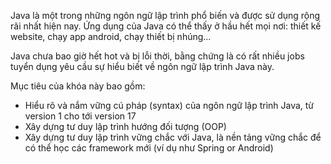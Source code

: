 Java là một trong những ngôn ngữ lập trình phổ biến và được sử dụng rộng rãi nhất hiện nay. Ứng dụng của Java có thể thấy ở hầu hết mọi nơi: thiết kế website, chạy app android, chạy thiết bị nhúng...

Java chưa bao giờ hết hot và bị lỗi thời, bằng chứng là có rất nhiều jobs tuyển dụng yêu cầu sự hiểu biết về ngôn ngữ lập trình Java này.

Mục tiêu của khóa này bao gồm:
- Hiểu rõ và nắm vững cú pháp (syntax) của ngôn ngữ lập trình Java, từ version 1 cho tới version 17
- Xây dựng tư duy lập trình hướng đối tượng (OOP)
- Xây dựng tư duy lập trình vững chắc với Java, là nền tảng vững chắc để có thể học các framework mới (ví dụ như Spring or Android)